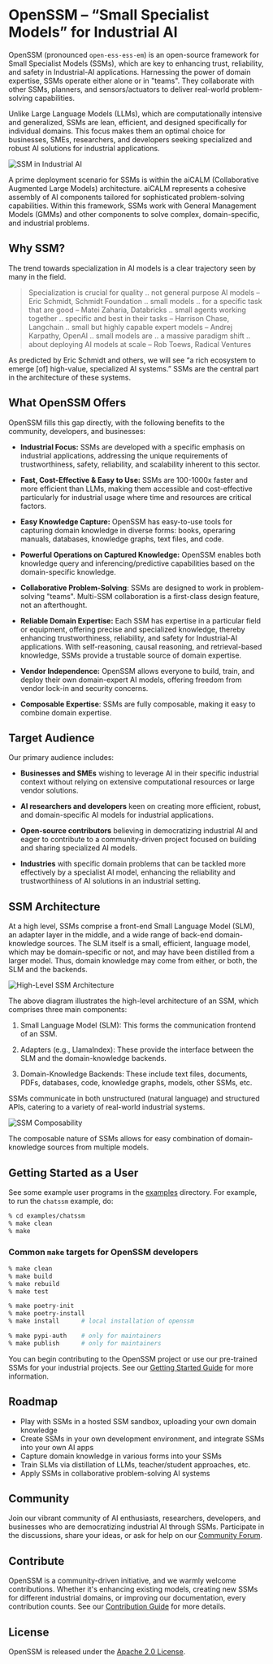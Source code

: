 # OpenSSM – “Small Specialist Models” for Industrial AI

OpenSSM (pronounced `open-ess-ess-em`) is an open-source framework for Small Specialist Models (SSMs), which are key to enhancing
trust, reliability, and safety in Industrial-AI applications. Harnessing the power of domain expertise, SSMs operate either
alone or in "teams". They collaborate with other SSMs, planners, and sensors/actuators to deliver real-world problem-solving
capabilities.

Unlike Large Language Models (LLMs), which are computationally intensive and generalized, SSMs are lean, efficient, and
designed specifically for individual domains. This focus makes them an optimal choice for businesses, SMEs, researchers,
and developers seeking specialized and robust AI solutions for industrial applications.

![SSM in Industrial AI](./docs/diagrams/ssm-industrial-use-case.drawio.png)

A prime deployment scenario for SSMs is within the aiCALM (Collaborative Augmented Large Models) architecture. aiCALM
represents a cohesive assembly of AI components tailored for sophisticated problem-solving capabilities. Within this
framework, SSMs work with General Management Models (GMMs) and other components to solve complex, domain-specific, and
industrial problems.

## Why SSM?

The trend towards specialization in AI models is a clear trajectory seen by many in the field.

> Specialization is crucial for quality .. not general purpose Al models – Eric Schmidt, Schmidt Foundation
> .. small models .. for a specific task that are good –  Matei Zaharia, Databricks
> .. small agents working together .. specific and best in their tasks – Harrison Chase, Langchain
> .. small but highly capable expert models – Andrej Karpathy, OpenAI
> .. small models are .. a massive paradigm shift .. about deploying AI models at scale – Rob Toews, Radical Ventures

As predicted by Eric Schmidt and others, we will see “a rich ecosystem to emerge [of] high-value, specialized AI systems.”
SSMs are the central part in the architecture of these systems.

## What OpenSSM Offers

OpenSSM fills this gap directly, with the following benefits to the community, developers, and businesses:

- **Industrial Focus:** SSMs are developed with a specific emphasis on industrial applications, addressing the unique
requirements of trustworthiness, safety, reliability, and scalability inherent to this sector.

- **Fast, Cost-Effective & Easy to Use:** SSMs are 100-1000x faster and more efficient than LLMs, making them accessible
and cost-effective particularly for industrial usage where time and resources are critical factors.

- **Easy Knowledge Capture:** OpenSSM has easy-to-use tools for capturing domain knowledge in diverse forms: books, operaring manuals, databases, knowledge graphs, text files, and code.

- **Powerful Operations on Captured Knowledge:** OpenSSM enables both knowledge query and inferencing/predictive capabilities based on the domain-specific knowledge.

- **Collaborative Problem-Solving**: SSMs are designed to work in problem-solving "teams". Multi-SSM collaboration is a first-class design feature, not an afterthought.

- **Reliable Domain Expertise:** Each SSM has expertise in a particular field or equipment, offering precise and specialized
knowledge, thereby enhancing trustworthiness, reliability, and safety for Industrial-AI applications. With self-reasoning,
causal reasoning, and retrieval-based knowledge, SSMs provide a trustable source of domain expertise.

- **Vendor Independence:** OpenSSM allows everyone to build, train, and deploy their own domain-expert AI models, offering
freedom from vendor lock-in and security concerns.

- **Composable Expertise**: SSMs are fully composable, making it easy to combine domain expertise.

## Target Audience

Our primary audience includes:

- **Businesses and SMEs** wishing to leverage AI in their specific industrial context without relying on extensive
computational resources or large vendor solutions.

- **AI researchers and developers** keen on creating more efficient, robust, and domain-specific AI models for industrial applications.

- **Open-source contributors** believing in democratizing industrial AI and eager to contribute to a community-driven
project focused on building and sharing specialized AI models.

- **Industries** with specific domain problems that can be tackled more effectively by a specialist AI model, enhancing
the reliability and trustworthiness of AI solutions in an industrial setting.

## SSM Architecture

At a high level, SSMs comprise a front-end Small Language Model (SLM), an adapter layer in the middle, and a wide range of
back-end domain-knowledge sources. The SLM itself is a small, efficient, language model, which may be domain-specific or not,
and may have been distilled from a larger model. Thus, domain knowledge may come from either, or both, the SLM and the backends.

![High-Level SSM Architecture](./docs/diagrams/ssm-key-components.drawio.png)

The above diagram illustrates the high-level architecture of an SSM, which comprises three main components:

1. Small Language Model (SLM): This forms the communication frontend of an SSM.

2. Adapters (e.g., LlamaIndex): These provide the interface between the SLM and the domain-knowledge backends.

3. Domain-Knowledge Backends: These include text files, documents, PDFs, databases, code, knowledge graphs, models, other SSMs, etc.

SSMs communicate in both unstructured (natural language) and structured APIs, catering to a variety of real-world industrial systems.

![SSM Composability](./docs/diagrams/ssm-composability.drawio.png)

The composable nature of SSMs allows for easy combination of domain-knowledge sources from multiple models.

## Getting Started as a User

See some example user programs in the [examples](./examples) directory. For example, to run the `chatssm` example, do:

```bash
% cd examples/chatssm
% make clean
% make
```

### Common `make` targets for OpenSSM developers

```bash
% make clean
% make build
% make rebuild
% make test

% make poetry-init
% make poetry-install
% make install      # local installation of openssm

% make pypi-auth    # only for maintainers
% make publish      # only for maintainers
```

You can begin contributing to the OpenSSM project or use our pre-trained SSMs for your industrial projects. See our [Getting
Started Guide](link-to-guide) for more information.

## Roadmap

- Play with SSMs in a hosted SSM sandbox, uploading your own domain knowledge
- Create SSMs in your own development environment, and integrate SSMs into your own AI apps
- Capture domain knowledge in various forms into your SSMs
- Train SLMs via distillation of LLMs, teacher/student approaches, etc.
- Apply SSMs in collaborative problem-solving AI systems

## Community

Join our vibrant community of AI enthusiasts, researchers, developers, and businesses who are democratizing industrial AI
through SSMs. Participate in the discussions, share your ideas, or ask for help on our [Community Forum](link-to-forum).

## Contribute

OpenSSM is a community-driven initiative, and we warmly welcome contributions. Whether it's enhancing existing models,
creating new SSMs for different industrial domains, or improving our documentation, every contribution counts. See our
[Contribution Guide](docs/CONTRIBUTING.md) for more details.

## License

OpenSSM is released under the [Apache 2.0 License](./LICENSE.md).
